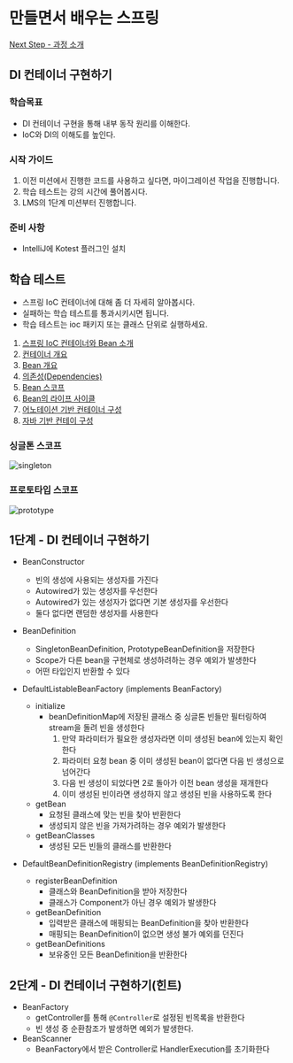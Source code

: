 # 만들면서 배우는 스프링
[Next Step - 과정 소개](https://edu.nextstep.camp/c/4YUvqn9V)

## DI 컨테이너 구현하기

### 학습목표
- DI 컨테이너 구현을 통해 내부 동작 원리를 이해한다.
- IoC와 DI의 이해도를 높인다.

### 시작 가이드
1. 이전 미션에서 진행한 코드를 사용하고 싶다면, 마이그레이션 작업을 진행합니다.
2. 학습 테스트는 강의 시간에 풀어봅시다.
3. LMS의 1단계 미션부터 진행합니다.

### 준비 사항
- IntelliJ에 Kotest 플러그인 설치

## 학습 테스트
- 스프링 IoC 컨테이너에 대해 좀 더 자세히 알아봅시다.
- 실패하는 학습 테스트를 통과시키시면 됩니다.
- 학습 테스트는 ioc 패키지 또는 클래스 단위로 실행하세요.

1. [스프링 IoC 컨테이너와 Bean 소개](src/test/kotlin/ioc/Introduction.kt)
2. [컨테이너 개요](src/test/kotlin/ioc/Container.kt)
3. [Bean 개요](src/test/kotlin/ioc/Bean.kt)
4. [의존성(Dependencies)](src/test/kotlin/ioc/Dependencies.kt)
5. [Bean 스코프](src/test/kotlin/ioc/BeanScopes.kt)
6. [Bean의 라이프 사이클](src/test/kotlin/ioc/Lifecycle.kt)
7. [어노테이션 기반 컨테이너 구성](src/test/kotlin/ioc/AnnotationBasedConfiguration.kt)
8. [자바 기반 컨테이 구성](src/test/kotlin/ioc/JavaBasedConfiguration.kt)

### 싱글톤 스코프
<img src="docs/images/singleton.png" alt="singleton">

### 프로토타입 스코프
<img src="docs/images/prototype.png" alt="prototype">

## 1단계 - DI 컨테이너 구현하기
- BeanConstructor
  - 빈의 생성에 사용되는 생성자를 가진다
  - Autowired가 있는 생성자를 우선한다
  - Autowired가 있는 생성자가 없다면 기본 생성자를 우선한다
  - 둘다 없다면 랜덤한 생성자를 사용한다

- BeanDefinition
  - SingletonBeanDefinition, PrototypeBeanDefinition을 저장한다
  - Scope가 다른 bean을 구현체로 생성하려하는 경우 예외가 발생한다
  - 어떤 타입인지 반환할 수 있다

- DefaultListableBeanFactory (implements BeanFactory)
  - initialize
    - beanDefinitionMap에 저장된 클래스 중 싱글톤 빈들만 필터링하여 stream을 돌려 빈을 생성한다
      1. 만약 파라미터가 필요한 생성자라면 이미 생성된 bean에 있는지 확인한다
      2. 파라미터 요청 bean 중 이미 생성된 bean이 없다면 다음 빈 생성으로 넘어간다
      3. 다음 빈 생성이 되었다면 2로 돌아가 이전 bean 생성을 재개한다
      4. 이미 생성된 빈이라면 생성하지 않고 생성된 빈을 사용하도록 한다
  - getBean
    - 요청된 클래스에 맞는 빈을 찾아 반환한다
    - 생성되지 않은 빈을 가져가려하는 경우 예외가 발생한다
  - getBeanClasses
    - 생성된 모든 빈들의 클래스를 반환한다

- DefaultBeanDefinitionRegistry (implements BeanDefinitionRegistry)
  - registerBeanDefinition
    - 클래스와 BeanDefinition을 받아 저장한다
    - 클래스가 Component가 아닌 경우 예외가 발생한다
  - getBeanDefinition
    - 입력받은 클래스에 매핑되는 BeanDefinition을 찾아 반환한다
    - 매핑되는 BeanDefinition이 없으면 생성 불가 예외를 던진다
  - getBeanDefinitions
    - 보유중인 모든 BeanDefinition을 반환한다

## 2단계 - DI 컨테이너 구현하기(힌트)
- BeanFactory
  - getController를 통해 `@Controller`로 설정된 빈목록을 반환한다
  - 빈 생성 중 순환참조가 발생하면 예외가 발생한다.
- BeanScanner
  - BeanFactory에서 받은 Controller로 HandlerExecution를 초기화한다
